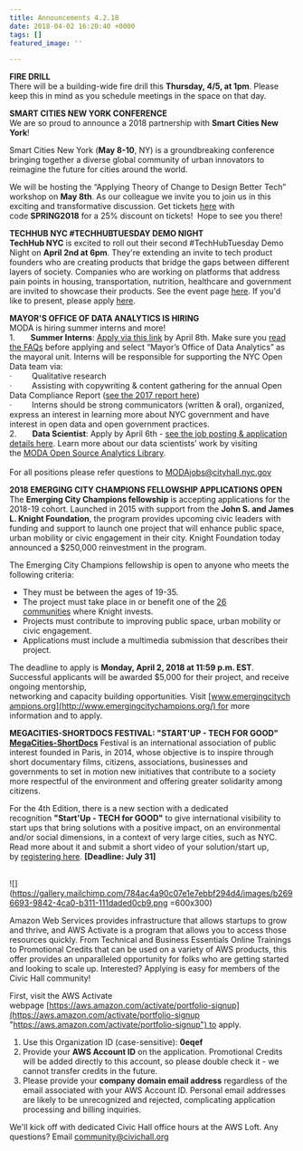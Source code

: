 ```yaml
---
title: Announcements 4.2.18
date: 2018-04-02 16:20:40 +0000
tags: []
featured_image: ''

---
```

**FIRE DRILL**  
There will be a building-wide fire drill this **Thursday, 4/5, at 1pm**. Please keep this in mind as you schedule meetings in the space on that day.  
  
**SMART CITIES NEW YORK CONFERENCE**  
We are so proud to announce a 2018 partnership with **Smart Cities New York**!  
  
Smart Cities New York (**May 8-10**, NY) is a groundbreaking conference bringing together a diverse global community of urban innovators to reimagine the future for cities around the world.  
  
We will be hosting the “Applying Theory of Change to Design Better Tech” workshop on **May 8th**. As our colleague we invite you to join us in this exciting and transformative discussion. Get tickets [here](https://www.eventbrite.com/e/smart-cities-new-york-2018-powered-by-people-tickets-39202329222?discount=SPRING2018) with code **SPRING2018** for a 25% discount on tickets!  Hope to see you there!  
  
**TECHHUB NYC #TECHHUBTUESDAY DEMO NIGHT**  
**TechHub NYC** is excited to roll out their second #TechHubTuesday Demo Night on **April 2nd at 6pm**. They're extending an invite to tech product founders who are creating products that bridge the gaps between different layers of society. Companies who are working on platforms that address pain points in housing, transportation, nutrition, healthcare and government are invited to showcase their products. See the event page [here](https://www.eventbrite.com/e/techhubtuesday-demo-night-tickets-44042890471). If you'd like to present, please apply [here](https://docs.google.com/forms/d/1gOS_jYEcFdbg8WRZpKLwoFyvybc5zW5Ecx4-prHHemY/viewform?edit_requested=true).  
  
**MAYOR'S OFFICE OF DATA ANALYTICS IS HIRING**  
MODA is hiring summer interns and more!  
1\.       **Summer Interns**: [Apply via this link](https://a002-oom03.nyc.gov/nycmointernship/index.html) by April 8th. Make sure you [read the FAQs](https://a002-oom03.nyc.gov/nycmointernship/faq.html) before applying and select “Mayor’s Office of Data Analytics” as the mayoral unit. Interns will be responsible for supporting the NYC Open Data team via:  
·         Qualitative research  
·         Assisting with copywriting & content gathering for the annual Open Data Compliance Report ([see the 2017 report here](https://moda-nyc.github.io/2017-Open-Data-Report/))  
·         Interns should be strong communicators (written & oral), organized, express an interest in learning more about NYC government and have interest in open data and open government practices.   
2\.       **Data Scientist**: Apply by April 6th - [see the job posting & application details here](https://a127-jobs.nyc.gov/psc/nycjobs/EMPLOYEE/HRMS/c/HRS_HRAM.HRS_APP_SCHJOB.GBL?Page=HRS_APP_JBPST&Action=U&FOCUS=Applicant&SiteId=1&JobOpeningId=336041&PostingSeq=1&). Learn more about our data scientists’ work by visiting the [MODA Open Source Analytics Library](https://moda-nyc.github.io/Project-Library/projects/).  
   
For all positions please refer questions to [MODAjobs@cityhall.nyc.gov](mailto:MODAjobs@cityhall.nyc.gov)  
  
**2018 EMERGING CITY CHAMPIONS FELLOWSHIP APPLICATIONS OPEN**  
The **Emerging City Champions fellowship** is accepting applications for the 2018-19 cohort. Launched in 2015 with support from the **John S. and James L. Knight Foundation**, the program provides upcoming civic leaders with funding and support to launch one project that will enhance public space, urban mobility or civic engagement in their city. Knight Foundation today announced a $250,000 reinvestment in the program.  
  
The Emerging City Champions fellowship is open to anyone who meets the following criteria:

* They must be between the ages of 19-35.
* The project must take place in or benefit one of the [26 communities](https://knightfoundation.org/programs/communities) where Knight invests.
* Projects must contribute to improving public space, urban mobility or civic engagement.
* Applications must include a multimedia submission that describes their project.

The deadline to apply is **Monday, April 2, 2018 at 11:59 p.m. EST**. Successful applicants will be awarded $5,000 for their project, and receive ongoing mentorship, networking and capacity building opportunities. Visit [www.emergingcitychampions.org](http://www.emergingcitychampions.org/) for more information and to apply.  
  
**MEGACITIES-SHORTDOCS FESTIVAL: "START'UP - TECH FOR GOOD"**  
[**MegaCities-ShortDocs**](http://megacities-shortdocs.org/) Festival is an international association of public interest founded in Paris, in 2014, whose objective is to inspire through short documentary films, citizens, associations, businesses and governments to set in motion new initiatives that contribute to a society more respectful of the environment and offering greater solidarity among citizens.  
  
For the 4th Edition, there is a new section with a dedicated recognition **"Start'Up - TECH for GOOD"** to give international visibility to start ups that bring solutions with a positive impact, on an environmental and/or social dimensions, in a context of very large cities, such as NYC. Read more about it and submit a short video of your solution/start up, by [registering here](http://megacities-shortdocs.org/docmaker-form/ "then, till end of July to submit the video"). **\[Deadline: July 31\]**  
 

![](https://gallery.mailchimp.com/784ac4a90c07e1e7ebbf294d4/images/b2696693-9842-4ca0-b311-111daded0cb9.png =600x300)

Amazon Web Services provides infrastructure that allows startups to grow and thrive, and AWS Activate is a program that allows you to access those resources quickly. From Technical and Business Essentials Online Trainings to Promotional Credits that can be used on a variety of AWS products, this offer provides an unparalleled opportunity for folks who are getting started and looking to scale up. Interested? Applying is easy for members of the Civic Hall community!  
  
First, visit the AWS Activate webpage [https://aws.amazon.com/activate/portfolio-signup](https://aws.amazon.com/activate/portfolio-signup "https://aws.amazon.com/activate/portfolio-signup") to apply.

1. Use this Organization ID (case-sensitive): **0eqef**
2. Provide your **AWS Account ID** on the application. Promotional Credits will be added directly to this account, so please double check it - we cannot transfer credits in the future.
3. Please provide your **company domain email address** regardless of the email associated with your AWS Account ID. Personal email addresses are likely to be unrecognized and rejected, complicating application processing and billing inquiries.

We'll kick off with dedicated Civic Hall office hours at the AWS Loft. Any questions? Email [community@civichall.org](mailto:community@civichall.org)